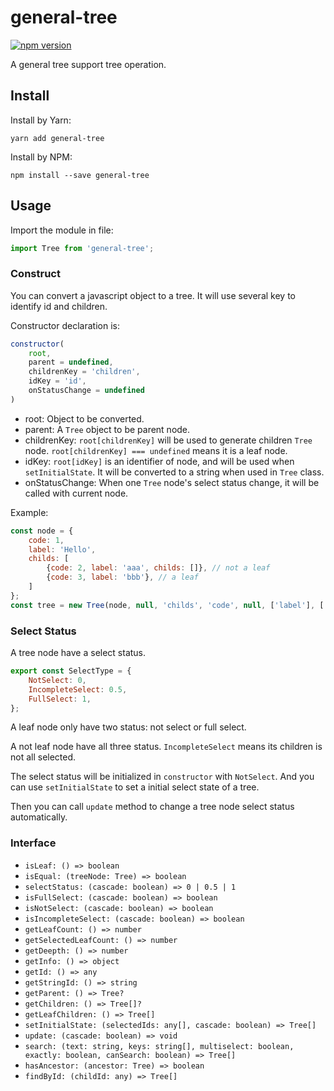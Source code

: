 # general-tree

[![npm version](https://img.shields.io/npm/v/general-tree.svg?style=flat)](https://www.npmjs.com/package/general-tree)

A general tree support tree operation.

## Install

Install by Yarn:

```shell
yarn add general-tree
```

Install by NPM:

```shell
npm install --save general-tree
```

## Usage

Import the module in file:

```javascript
import Tree from 'general-tree';
```

### Construct

You can convert a javascript object to a tree. It will use several key to identify id and children.

Constructor declaration is:

```javascript
constructor(
    root,
    parent = undefined,
    childrenKey = 'children',
    idKey = 'id',
    onStatusChange = undefined
)
```

* root: Object to be converted.
* parent: A `Tree` object to be parent node.
* childrenKey: `root[childrenKey]` will be used to generate children `Tree` node. `root[childrenKey] === undefined` means it is a leaf node.
* idKey: `root[idKey]` is an identifier of node, and will be used when `setInitialState`. It will be converted to a string when used in `Tree` class.
* onStatusChange: When one `Tree` node's select status change, it will be called with current node.

Example:

```javascript
const node = {
    code: 1,
    label: 'Hello',
    childs: [
        {code: 2, label: 'aaa', childs: []}, // not a leaf
        {code: 3, label: 'bbb'}, // a leaf
    ]
};
const tree = new Tree(node, null, 'childs', 'code', null, ['label'], ['label']);
```

### Select Status

A tree node have a select status.

```javascript
export const SelectType = {
    NotSelect: 0,
    IncompleteSelect: 0.5,
    FullSelect: 1,
};
```

A leaf node only have two status: not select or full select.

A not leaf node have all three status. `IncompleteSelect` means its children is not all selected.

The select status will be initialized in `constructor` with `NotSelect`. And you can use `setInitialState` to set a initial select state of a tree.

Then you can call `update` method to change a tree node select status automatically.

### Interface

* `isLeaf: () => boolean`
* `isEqual: (treeNode: Tree) => boolean`
* `selectStatus: (cascade: boolean) => 0 | 0.5 | 1`
* `isFullSelect: (cascade: boolean) => boolean`
* `isNotSelect: (cascade: boolean) => boolean`
* `isIncompleteSelect: (cascade: boolean) => boolean`
* `getLeafCount: () => number`
* `getSelectedLeafCount: () => number`
* `getDeepth: () => number`
* `getInfo: () => object`
* `getId: () => any`
* `getStringId: () => string`
* `getParent: () => Tree?`
* `getChildren: () => Tree[]?`
* `getLeafChildren: () => Tree[]`
* `setInitialState: (selectedIds: any[], cascade: boolean) => Tree[]`
* `update: (cascade: boolean) => void`
* `search: (text: string, keys: string[], multiselect: boolean, exactly: boolean, canSearch: boolean) => Tree[]`
* `hasAncestor: (ancestor: Tree) => boolean`
* `findById: (childId: any) => Tree[]`